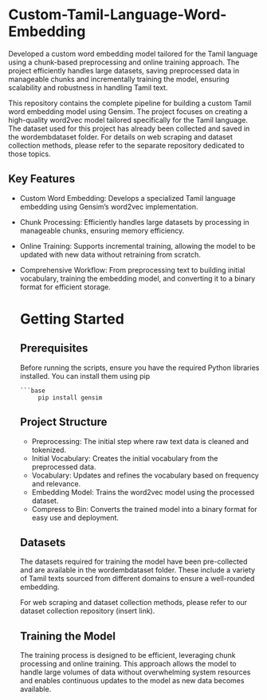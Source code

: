 # Custom-Tamil-Language-Word-Embedding
Developed a custom word embedding model tailored for the Tamil language using a chunk-based preprocessing and online training approach. The project efficiently handles large datasets, saving preprocessed data in manageable chunks and incrementally training the model, ensuring scalability and robustness in handling Tamil text.

This repository contains the complete pipeline for building a custom Tamil word embedding model using Gensim. The project focuses on creating a high-quality word2vec model tailored specifically for the Tamil language. The dataset used for this project has already been collected and saved in the wordembdataset folder. For details on web scraping and dataset collection methods, please refer to the separate repository dedicated to those topics.

## Key Features
- Custom Word Embedding: Develops a specialized Tamil language embedding using Gensim’s word2vec implementation.
- Chunk Processing: Efficiently handles large datasets by processing in manageable chunks, ensuring memory efficiency.
- Online Training: Supports incremental training, allowing the model to be updated with new data without retraining from scratch.
- Comprehensive Workflow: From preprocessing text to building initial vocabulary, training the embedding model, and converting it to a binary format for efficient storage.
  # Getting Started
  ## Prerequisites
  Before running the scripts, ensure you have the required Python libraries installed. You can install them using pip
  
      ```base
           pip install gensim
  
   ## Project Structure
    - Preprocessing: The initial step where raw text data is cleaned and tokenized.
    - Initial Vocabulary: Creates the initial vocabulary from the preprocessed data.
    - Vocabulary: Updates and refines the vocabulary based on frequency and relevance.
    - Embedding Model: Trains the word2vec model using the processed dataset.
    - Compress to Bin: Converts the trained model into a binary format for easy use and deployment.

   ## Datasets
    The datasets required for training the model have been pre-collected and are available in the wordembdataset folder. These include a variety of Tamil texts sourced from different domains to ensure a well-rounded embedding.

     For web scraping and dataset collection methods, please refer to our dataset collection repository (insert link).

   ## Training the Model
    The training process is designed to be efficient, leveraging chunk processing and online training. This approach allows the model to handle large volumes of data without overwhelming system resources and enables continuous updates to the model as new data becomes available.
